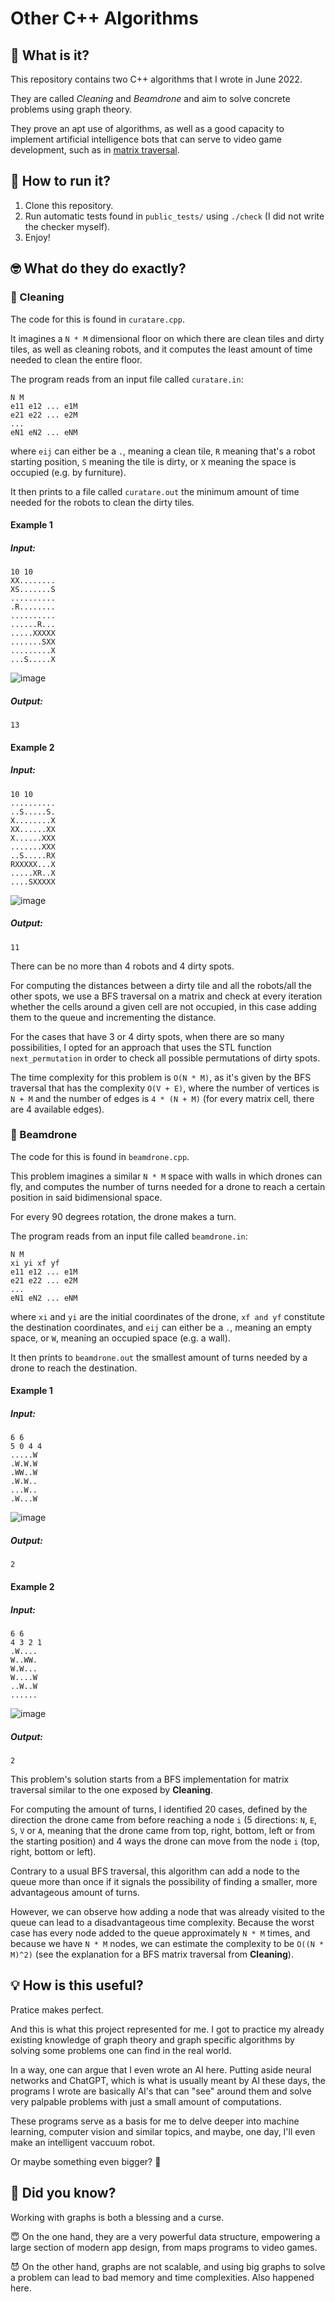 # Other C++ Algorithms

## 🧠 What is it?

This repository contains two C++ algorithms that I wrote in June 2022.

They are called *Cleaning* and *Beamdrone* and aim to solve concrete problems using graph theory.

They prove an apt use of algorithms, as well as a good capacity to implement artificial intelligence bots that can serve to video game development, such as in [matrix traversal](https://www.geeksforgeeks.org/check-possible-path-2d-matrix/).

## 🔧 How to run it?

1.  Clone this repository.
2.  Run automatic tests found in `public_tests/` using `./check` (I did not write the checker myself).
3.  Enjoy!

## 🤓 What do they do exactly?

### 🤖 Cleaning

The code for this is found in `curatare.cpp`.

It imagines a `N * M` dimensional floor on which there are clean tiles and dirty tiles, as well as cleaning robots, and it computes the least amount of time needed to clean the entire floor.

The program reads from an input file called `curatare.in`:

```
N M
e11 e12 ... e1M
e21 e22 ... e2M
...
eN1 eN2 ... eNM
```

where `eij` can either be a `.`, meaning a clean tile, `R` meaning that's a robot starting position, `S` meaning the tile is dirty, or `X` meaning the space is occupied (e.g. by furniture).

It then prints to a file called `curatare.out` the minimum amount of time needed for the robots to clean the dirty tiles.

#### Example 1
##### Input:
```
10 10
XX........
XS.......S
..........
.R........
..........
......R...
.....XXXXX
.......SXX
.........X
...S.....X
```
![image](https://user-images.githubusercontent.com/74200913/225120100-9250724f-92d9-4d80-b96d-30d492447895.png)
##### Output:
```
13
```

#### Example 2
##### Input:
```
10 10
..........
..S.....S.
X........X
XX......XX
X......XXX
.......XXX
..S.....RX
RXXXXX...X
.....XR..X
....SXXXXX
```
![image](https://user-images.githubusercontent.com/74200913/225120695-c3bceea8-3a82-42a4-964b-4a6f67c69e93.png)
##### Output:
```
11
```

There can be no more than 4 robots and 4 dirty spots.

For computing the distances between a dirty tile and all the robots/all the other spots, we use a BFS traversal on a matrix and check at every iteration whether the cells around a given cell are not occupied, in this case adding them to the queue and incrementing the distance.

For the cases that have 3 or 4 dirty spots, when there are so many possibilities, I opted for an approach that uses the STL function `next_permutation` in order to check all possible permutations of dirty spots.

The time complexity for this problem is `O(N * M)`, as it's given by the BFS traversal that has the complexity `O(V + E)`, where the number of vertices is `N + M` and the number of edges is `4 * (N + M)` (for every matrix cell, there are 4 available edges).

### 🚁 Beamdrone

The code for this is found in `beamdrone.cpp`.

This problem imagines a similar `N * M` space with walls in which drones can fly, and computes the number of turns needed for a drone to reach a certain position in said bidimensional space.

For every 90 degrees rotation, the drone makes a turn.

The program reads from an input file called `beamdrone.in`:

```
N M
xi yi xf yf
e11 e12 ... e1M
e21 e22 ... e2M
...
eN1 eN2 ... eNM
```

where `xi` and `yi` are the initial coordinates of the drone, `xf and yf` constitute the destination coordinates, and `eij` can either be a `.`, meaning an empty space, or `W`, meaning an occupied space (e.g. a wall).

It then prints to `beamdrone.out` the smallest amount of turns needed by a drone to reach the destination. 

#### Example 1
##### Input:
```
6 6
5 0 4 4
.....W
.W.W.W
.WW..W
.W.W..
...W..
.W...W
```
![image](https://user-images.githubusercontent.com/74200913/225147461-f45db99c-0530-4896-82da-6b1813b2c854.png)
##### Output:
```
2
```

#### Example 2
##### Input:
```
6 6
4 3 2 1
.W....
W..WW.
W.W...
W....W
..W..W
......
```
![image](https://user-images.githubusercontent.com/74200913/225147663-8638505a-34c6-488d-916c-3dcdeb6fb300.png)
##### Output:
```
2
```

This problem's solution starts from a BFS implementation for matrix traversal similar to the one exposed by **Cleaning**.

For computing the amount of turns, I identified 20 cases, defined by the direction the drone came from before reaching a node `i` (5 directions: `N`, `E`, `S`, `V` or `A`, meaning that the drone came from top, right, bottom, left or from the starting position) and 4 ways the drone can move from the node `i` (top, right, bottom or left).

Contrary to a usual BFS traversal, this algorithm can add a node to the queue more than once if it signals the possibility of finding a smaller, more advantageous amount of turns.

However, we can observe how adding a node that was already visited to the queue can lead to a disadvantageous time complexity. Because the worst case has every node added to the queue approximately `N * M` times, and because we have `N * M` nodes, we can estimate the complexity to be `O((N * M)^2)` (see the explanation for a BFS matrix traversal from **Cleaning**).

## 💡 How is this useful?

Pratice makes perfect.

And this is what this project represented for me. I got to practice my already existing knowledge of graph theory and graph specific algorithms by solving some problems one can find in the real world.

In a way, one can argue that I even wrote an AI here. Putting aside neural networks and ChatGPT, which is what is usually meant by AI these days, the programs I wrote are basically AI's that can "see" around them and solve very palpable problems with just a small amount of computations.

These programs serve as a basis for me to delve deeper into machine learning, computer vision and similar topics, and maybe, one day, I'll even make an intelligent vaccuum robot.

Or maybe something even bigger? 🌃

## 🤔 Did you know?

Working with graphs is both a blessing and a curse.

😇 On the one hand, they are a very powerful data structure, empowering a large section of modern app design, from maps programs to video games.

😈 On the other hand, graphs are not scalable, and using big graphs to solve a problem can lead to bad memory and time complexities. Also happened here.
